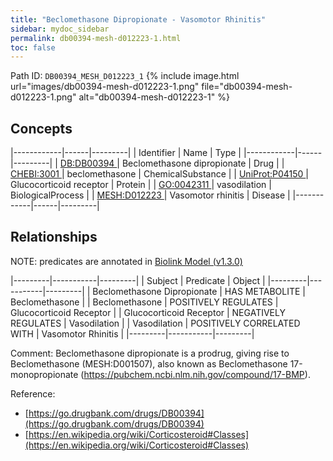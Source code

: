 ```yaml
---
title: "Beclomethasone Dipropionate - Vasomotor Rhinitis"
sidebar: mydoc_sidebar
permalink: db00394-mesh-d012223-1.html
toc: false 
---
```



Path ID: `DB00394_MESH_D012223_1`
{% include image.html url="images/db00394-mesh-d012223-1.png" file="db00394-mesh-d012223-1.png" alt="db00394-mesh-d012223-1" %}

## Concepts

|------------|------|---------|
| Identifier | Name | Type    |
|------------|------|---------|
| <a href="https://identifiers.org/DB:DB00394">DB:DB00394 </a> | Beclomethasone dipropionate | Drug |
| <a href="https://identifiers.org/CHEBI:3001">CHEBI:3001 </a> | beclomethasone | ChemicalSubstance |
| <a href="https://identifiers.org/UniProt:P04150">UniProt:P04150 </a> | Glucocorticoid receptor | Protein |
| <a href="https://identifiers.org/GO:0042311">GO:0042311 </a> | vasodilation | BiologicalProcess |
| <a href="https://identifiers.org/MESH:D012223">MESH:D012223 </a> | Vasomotor rhinitis | Disease |
|------------|------|---------|

## Relationships


NOTE: predicates are annotated in <a href="https://github.com/biolink/biolink-model/releases/tag/v1.3.0">Biolink Model (v1.3.0)</a>

|---------|-----------|---------|
| Subject | Predicate | Object  |
|---------|-----------|---------|
| Beclomethasone Dipropionate | HAS METABOLITE | Beclomethasone |
| Beclomethasone | POSITIVELY REGULATES | Glucocorticoid Receptor |
| Glucocorticoid Receptor | NEGATIVELY REGULATES | Vasodilation |
| Vasodilation | POSITIVELY CORRELATED WITH | Vasomotor Rhinitis |
|---------|-----------|---------|

Comment: Beclomethasone dipropionate is a prodrug, giving rise to Beclomethasone (MESH:D001507), also known as Beclomethasone 17-monopropionate (https://pubchem.ncbi.nlm.nih.gov/compound/17-BMP).

Reference: 
  - [https://go.drugbank.com/drugs/DB00394](https://go.drugbank.com/drugs/DB00394)
  - [https://en.wikipedia.org/wiki/Corticosteroid#Classes](https://en.wikipedia.org/wiki/Corticosteroid#Classes)
